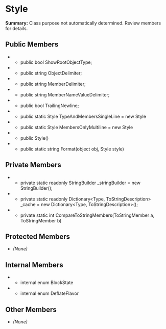 # Style

**Summary:** Class purpose not automatically determined. Review members for details.

## Public Members
- - public bool ShowRootObjectType;
- - public string ObjectDelimiter;
- - public string MemberDelimiter;
- - public string MemberNameValueDelimiter;
- - public bool TrailingNewline;
- - public static Style TypeAndMembersSingleLine = new Style
- - public static Style MembersOnlyMultiline = new Style
- - public Style()
- - public static string Format(object obj, Style style)

## Private Members
- - private static readonly StringBuilder _stringBuilder = new StringBuilder();
- - private static readonly Dictionary<Type, ToStringDescription> _cache = new Dictionary<Type, ToStringDescription>();
- - private static int CompareToStringMembers(ToStringMember a, ToStringMember b)

## Protected Members
- *(None)*

## Internal Members
- - internal enum BlockState
- - internal enum DeflateFlavor

## Other Members
- *(None)*
